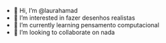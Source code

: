 - 👋 Hi, I’m @laurahamad
- 👀 I’m interested in fazer desenhos realistas
- 🌱 I’m currently learning pensamento computacional
- 💞️ I’m looking to collaborate on nada
  

<!---
laurahamad/laurahamad is a ✨ special ✨ repository because its `README.md` (this file) appears on your GitHub profile.
You can click the Preview link to take a look at your changes.
--->
